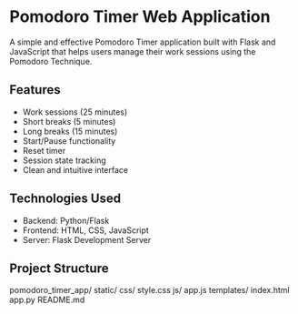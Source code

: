 # Pomodoro Timer Web Application

A simple and effective Pomodoro Timer application built with Flask and JavaScript that helps users manage their work sessions using the Pomodoro Technique.

## Features

- Work sessions (25 minutes)
- Short breaks (5 minutes)
- Long breaks (15 minutes)
- Start/Pause functionality
- Reset timer
- Session state tracking
- Clean and intuitive interface

## Technologies Used

- Backend: Python/Flask
- Frontend: HTML, CSS, JavaScript
- Server: Flask Development Server

## Project Structure

pomodoro_timer_app/
static/
  css/
    style.css
  js/
    app.js
templates/
index.html
app.py
README.md

